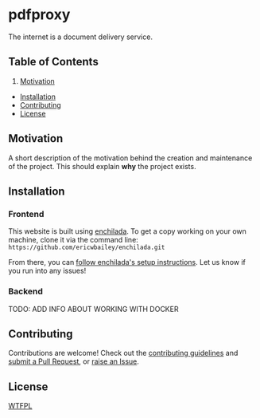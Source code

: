 # pdfproxy

The internet is a document delivery service.

## Table of Contents

1. [Motivation](#motivation)
- [Installation](#installation)
- [Contributing](#contributing)
- [License](#license)


## Motivation

A short description of the motivation behind the creation and maintenance of the project. This should explain **why** the project exists. 


## Installation

### Frontend

This website is built using [enchilada](https://github.com/ericwbailey/enchilada). To get a copy working on your own machine, clone it via the command line: `https://github.com/ericwbailey/enchilada.git`

From there, you can [follow enchilada's setup instructions](https://github.com/ericwbailey/enchilada/wiki/First-Time-Setup#scaffolding). Let us know if you run into any issues!

### Backend

TODO: ADD INFO ABOUT WORKING WITH DOCKER


## Contributing

Contributions are welcome! Check out the [contributing guidelines](https://github.com/danielsmc/pdfproxy/blob/master/CONTRIBUTING.md) and [submit a Pull Request](https://github.com/danielsmc/pdfproxy/pulls), or [raise an Issue](https://github.com/danielsmc/pdfproxy/issues).


## License

[WTFPL](https://raw.githubusercontent.com/danielsmc/pdfproxy/master/LICENSE)
